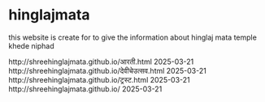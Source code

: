 # hinglajmata
this website is create for to give the information about hinglaj mata temple khede niphad 
<?xml version="1.0" encoding="UTF-8"?> 
<urlset xmlns="http://www.sitemaps.org/schemas/sitemap/0.9"> 
<url>
  <loc>http://shreehinglajmata.github.io/आरती.html</loc>
  <lastmod>2025-03-21</lastmod>
</url>
<url>
  <loc>http://shreehinglajmata.github.io/देवीचेउत्सव.html</loc>
  <lastmod>2025-03-21</lastmod>
</url>
<url>
  <loc>http://shreehinglajmata.github.io/ट्रस्ट.html</loc>
  <lastmod>2025-03-21</lastmod>
</url>
<url>
  <loc>http://shreehinglajmata.github.io/</loc>
  <lastmod>2025-03-21</lastmod>
</url>
</urlset>
